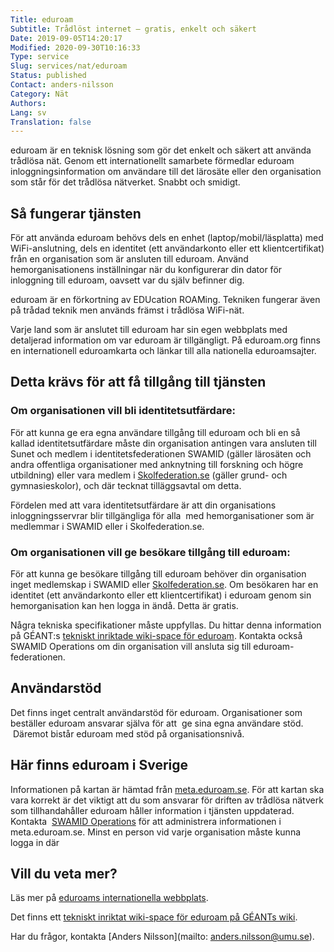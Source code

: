 ```yaml
---
Title: eduroam
Subtitle: Trådlöst internet – gratis, enkelt och säkert 
Date: 2019-09-05T14:20:17
Modified: 2020-09-30T10:16:33
Type: service
Slug: services/nat/eduroam
Status: published
Contact: anders-nilsson
Category: Nät
Authors: 
Lang: sv
Translation: false
---
```


eduroam är en teknisk lösning som gör det enkelt och säkert att använda trådlösa nät. Genom ett internationellt samarbete förmedlar eduroam inloggningsinformation om användare till det lärosäte eller den organisation som står för det trådlösa nätverket. Snabbt och smidigt.

## Så fungerar tjänsten

För att använda eduroam behövs dels en enhet (laptop/mobil/läsplatta) med WiFi-anslutning, dels en identitet (ett användarkonto eller ett klientcertifikat) från en organisation som är ansluten till eduroam. Använd hemorganisationens inställningar när du konfigurerar din dator för inloggning till eduroam, oavsett var du själv befinner dig.

eduroam är en förkortning av EDUcation ROAMing. Tekniken fungerar även på trådad teknik men används främst i trådlösa WiFi-nät.

Varje land som är anslutet till eduroam har sin egen webbplats med detaljerad information om var eduroam är tillgängligt. På eduroam.org finns en internationell eduroamkarta och länkar till alla nationella eduroamsajter.

## Detta krävs för att få tillgång till tjänsten

### Om organisationen vill bli identitetsutfärdare:

För att kunna ge era egna användare tillgång till eduroam och bli en så kallad identitetsutfärdare måste din organisation antingen vara ansluten till Sunet och medlem i identitetsfederationen SWAMID (gäller lärosäten och andra offentliga organisationer med anknytning till forskning och högre utbildning) eller vara medlem i [Skolfederation.se](https://www.skolfederation.se/eduroam/) (gäller grund- och gymnasieskolor), och där tecknat tilläggsavtal om detta.

Fördelen med att vara identitetsutfärdare är att din organisations inloggningsservrar blir tillgängliga för alla  med hemorganisationer som är medlemmar i SWAMID eller i Skolfederation.se.

### Om organisationen vill ge besökare tillgång till eduroam:

För att kunna ge besökare tillgång till eduroam behöver din organisation inget medlemskap i SWAMID eller [Skolfederation.se](https://www.skolfederation.se/eduroam/). Om besökaren har en identitet (ett användarkonto eller ett klientcertifikat) i eduroam genom sin hemorganisation kan hen logga in ändå. Detta är gratis.

Några tekniska specifikationer måste uppfyllas. Du hittar denna information på GÉANT:s [tekniskt inriktade wiki-space för eduroam](https://wiki.geant.org/display/H2eduroam/How+to+deploy+and+promote+eduroam+for+events). Kontakta också SWAMID Operations om din organisation vill ansluta sig till eduroam-federationen.

## Användarstöd

Det finns inget centralt användarstöd för eduroam. Organisationer som beställer eduroam ansvarar själva för att  ge sina egna användare stöd.  Däremot bistår eduroam med stöd på organisationsnivå.

## Här finns eduroam i Sverige

Informationen på kartan är hämtad från [meta.eduroam.se](https://meta.eduroam.se/). För att kartan ska vara korrekt är det viktigt att du som ansvarar för driften av trådlösa nätverk som tillhandahåller eduroam håller information i tjänsten uppdaterad. Kontakta  [SWAMID Operations](https://wiki.sunet.se/display/SWAMID/Contact+SWAMID) för att administrera informationen i meta.eduroam.se. Minst en person vid varje organisation måste kunna logga in där

## Vill du veta mer?

Läs mer på [eduroams internationella webbplats](https://www.eduroam.org/).

Det finns ett [tekniskt inriktat wiki-space för eduroam på GÉANTs wiki](https://wiki.geant.org/display/H2eduroam/%27How+to....%27+%28deploy%2C+promote+and+support%29+eduroam).

Har du frågor, kontakta [Anders Nilsson](mailto: anders.nilsson@umu.se).

